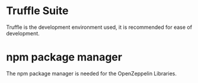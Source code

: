 # Truffle Suite
Truffle is the development environment used, it is recommended for ease of development.
# npm package manager
The npm package manager is needed for the OpenZeppelin Libraries.
